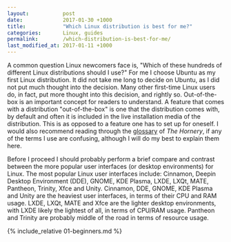 ```yaml
---
layout:           post
date:             2017-01-30 +1000
title:            "Which Linux distribution is best for me?"
categories:       Linux, guides
permalink:        /which-distribution-is-best-for-me/
last_modified_at: 2017-01-11 +1000
---
```


A common question Linux newcomers face is, "Which of these hundreds of different Linux distributions should I use?" For me I choose Ubuntu as my first Linux distribution. It did not take me long to decide on Ubuntu, as I did not put much thought into the decision. Many other first-time Linux users do, in fact, put more thought into this decision, and rightly so. Out-of-the-box is an important concept for readers to understand. A feature that comes with a distribution "out-of-the-box" is one that the distribution comes with, by default and often it is included in the live installation media of the distribution. This is as opposed to a feature one has to set up for oneself. I would also recommend reading through the [glossary](/glossary/) of *The Hornery*, if any of the terms I use are confusing, although I will do my best to explain them here. 

Before I proceed I should probably perform a brief compare and contrast between the more popular user interfaces (or desktop environments) for Linux. The most popular Linux user interfaces include: Cinnamon, Deepin Desktop Environment (DDE), GNOME, KDE Plasma, LXDE, LXQt, MATE, Pantheon, Trinity, Xfce and Unity. Cinnamon, DDE, GNOME, KDE Plasma and Unity are the heaviest user interfaces, in terms of their CPU and RAM usage. LXDE, LXQt, MATE and Xfce are the lighter desktop environments, with LXDE likely the lightest of all, in terms of CPU/RAM usage. Pantheon and Trinity are probably middle of the road in terms of resource usage. 

{% include_relative 01-beginners.md %}